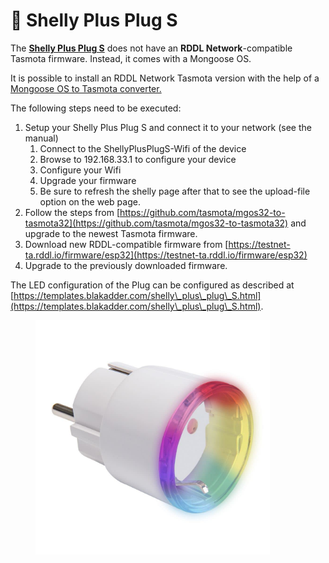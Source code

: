 # 🔌 Shelly Plus Plug S

The [**Shelly Plus Plug S**](https://www.amazon.de/Shelly-Plus-Plug-programmierbare-Sprachsteuerung/dp/B0BTJ1DTBX/ref=sr\_1\_2?keywords=shelly%2Bplug%2Bs\&sr=8-2\&th=1) does not have an **RDDL Network**-compatible Tasmota firmware. Instead, it comes with a Mongoose OS.

It is possible to install an RDDL Network Tasmota version with the help of a [Mongoose OS to Tasmota converter.](https://github.com/tasmota/mgos32-to-tasmota32)

The following steps need to be executed:

1. Setup your Shelly Plus Plug S and connect it to your network (see the manual)
   1. Connect to the ShellyPlusPlugS-Wifi of the device
   2. Browse to 192.168.33.1 to configure your device
   3. Configure your Wifi
   4. Upgrade your firmware
   5. Be sure to refresh the shelly page after that to see the upload-file option on the web page.
2. Follow the steps from [https://github.com/tasmota/mgos32-to-tasmota32](https://github.com/tasmota/mgos32-to-tasmota32) and upgrade to the newest Tasmota firmware.
3. Download new RDDL-compatible firmware from [https://testnet-ta.rddl.io/firmware/esp32](https://testnet-ta.rddl.io/firmware/esp32)
4. Upgrade to the previously downloaded firmware.

The LED configuration of the Plug can be configured as described at\
[https://templates.blakadder.com/shelly\_plus\_plug\_S.html](https://templates.blakadder.com/shelly\_plus\_plug\_S.html).

<figure><img src="../../.gitbook/assets/SHELLYPLUS PLUG S.png" alt="" width="375"><figcaption></figcaption></figure>

